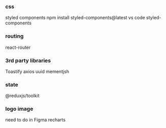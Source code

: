 ### css
styled components
npm install styled-components@latest
vs code styled-components


### routing
react-router

### 3rd party libraries
Toastify
axios
uuid
mementjsh

### state
@reduxjs/toolkit

### logo image
need to do in Figma
recharts